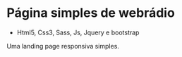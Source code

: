 # Página simples de webrádio

* Html5, Css3, Sass, Js, Jquery e bootstrap

Uma landing page responsiva simples.
